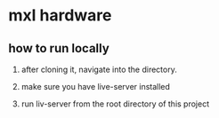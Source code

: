 # mxl hardware

## how to run locally

1. after cloning it, navigate into the directory.

2. make sure you have live-server installed

3. run liv-server from the root directory of this project
